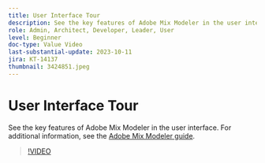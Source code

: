 ```yaml
---
title: User Interface Tour
description: See the key features of Adobe Mix Modeler in the user interface.
role: Admin, Architect, Developer, Leader, User
level: Beginner
doc-type: Value Video
last-substantial-update: 2023-10-11
jira: KT-14137
thumbnail: 3424851.jpeg
---
```


# User Interface Tour

See the key features of Adobe Mix Modeler in the user interface. For additional information, see the [Adobe Mix Modeler guide](https://experienceleague.adobe.com/docs/mix-modeler/using/get-started/workflow.html).

>[!VIDEO](https://video.tv.adobe.com/v/3424851?quality=12&learn=on)
